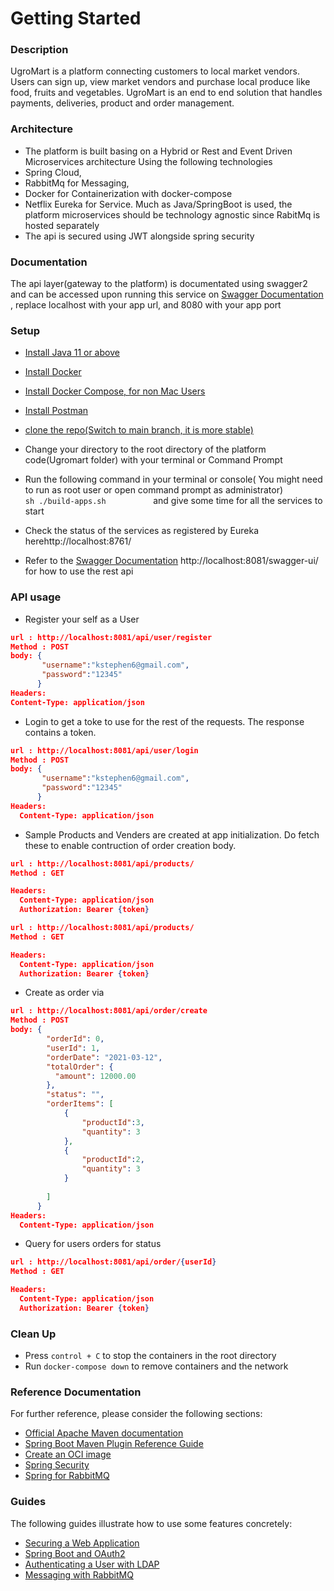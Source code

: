 # Getting Started
### Description
UgroMart is a platform connecting customers to local market vendors. Users can sign up, view market vendors and purchase local produce like food, fruits and vegetables. UgroMart is an end to end solution that handles payments, deliveries, product and order management.

### Architecture
- The platform is built basing on a Hybrid or Rest and Event Driven Microservices architecture Using the following technologies
 - Spring Cloud, 
 - RabbitMq for Messaging, 
 - Docker for Containerization with docker-compose
 - Netflix Eureka for Service.
Much as Java/SpringBoot is used, the platform microservices should be technology agnostic since RabitMq is hosted separately
- The api is secured using JWT alongside spring security

### Documentation
The api layer(gateway to the platform) is documentated using swagger2 and can be accessed upon running this service on
[Swagger Documentation](http://localhost:8081/swagger-ui/)  , replace localhost with your app url, and 8080 with your app port

### Setup
- [Install Java 11 or above](https://java.com/en/download/help/download_options.html) 
- [Install Docker](https://docs.docker.com/docker-for-mac/install/)
- [Install Docker Compose, for non Mac Users](https://docs.docker.com/compose/install/)
- [Install Postman](https://www.postman.com/downloads/)

- [clone the repo(Switch to main branch, it is more stable)](https://github.com/KazibweStephen/UgroMart-Platform)
- Change your directory to the root directory of the platform code(Ugromart folder) with  your terminal or Command Prompt
- Run the following command in your terminal or console( You might need to run as root user or open command prompt as administrator)
    ```              sh ./build-apps.sh           ``` and give some time for all the services to start
- Check the status of the services as registered by Eureka herehttp://localhost:8761/
- Refer to the [Swagger Documentation](http://localhost:8081/swagger-ui/) http://localhost:8081/swagger-ui/  for how to use the rest api

### API usage
- Register your self as a User 
```json
url : http://localhost:8081/api/user/register
Method : POST
body: {
       "username":"kstephen6@gmail.com",
       "password":"12345"
      }
Headers:
Content-Type: application/json
```
- Login to get a toke to use for the rest of the requests. The response contains a token.
```json
url : http://localhost:8081/api/user/login
Method : POST
body: {
       "username":"kstephen6@gmail.com",
       "password":"12345"
      }
Headers:
  Content-Type: application/json
```
- Sample Products and Venders are created at app initialization. Do fetch these to enable contruction of order creation body.
```json
url : http://localhost:8081/api/products/
Method : GET

Headers:
  Content-Type: application/json
  Authorization: Bearer {token}

```

```json
url : http://localhost:8081/api/products/
Method : GET

Headers:
  Content-Type: application/json
  Authorization: Bearer {token}

```
- Create as order via
```json
url : http://localhost:8081/api/order/create
Method : POST
body: {
        "orderId": 0,
        "userId": 1,
        "orderDate": "2021-03-12",
        "totalOrder": {
          "amount": 12000.00
        },
        "status": "",
        "orderItems": [
            {
                "productId":3,
                "quantity": 3
            },
            {
                "productId":2,
                "quantity": 3
            }
         
        ]
      }
Headers:
  Content-Type: application/json
```
- Query for users orders for status
```json
url : http://localhost:8081/api/order/{userId}
Method : GET

Headers:
  Content-Type: application/json
  Authorization: Bearer {token}

```

### Clean Up
- Press ```control + C```  to stop the containers in the root directory
- Run ```docker-compose down``` to  remove containers and the network
### Reference Documentation
For further reference, please consider the following sections:

* [Official Apache Maven documentation](https://maven.apache.org/guides/index.html)
* [Spring Boot Maven Plugin Reference Guide](https://docs.spring.io/spring-boot/docs/2.5.0-M2/maven-plugin/reference/html/)
* [Create an OCI image](https://docs.spring.io/spring-boot/docs/2.5.0-M2/maven-plugin/reference/html/#build-image)
* [Spring Security](https://docs.spring.io/spring-boot/docs/2.4.3/reference/htmlsingle/#boot-features-security)
* [Spring for RabbitMQ](https://docs.spring.io/spring-boot/docs/2.4.3/reference/htmlsingle/#boot-features-amqp)

### Guides
The following guides illustrate how to use some features concretely:

* [Securing a Web Application](https://spring.io/guides/gs/securing-web/)
* [Spring Boot and OAuth2](https://spring.io/guides/tutorials/spring-boot-oauth2/)
* [Authenticating a User with LDAP](https://spring.io/guides/gs/authenticating-ldap/)
* [Messaging with RabbitMQ](https://spring.io/guides/gs/messaging-rabbitmq/)

